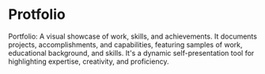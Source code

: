 # Protfolio
Portfolio: A visual showcase of work, skills, and achievements. It documents projects, accomplishments, and capabilities, featuring samples of work, educational background, and skills. It's a dynamic self-presentation tool for highlighting expertise, creativity, and proficiency. 
